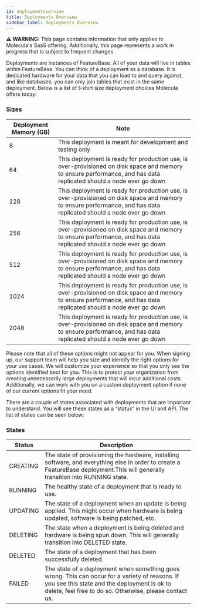 ```yaml
---
id: deploymentoverview
title: Deployments Overview
sidebar_label: Deployments Overview
---
```


 **⚠ WARNING:** This page contains information that only applies to Molecula's SaaS offering. Additionally, this page represents a work in progress that is subject to frequent changes. 

Deployments are instances of FeatureBase. All of your data will live in tables within FeatureBase. You can think of a deployment as a database. It is dedicated hardware for your data that you can load to and query against, and like databases, you can only join tables that exist in the same deployment. Below is a list of t-shirt size deployment choices Molecula offers today: 

### Sizes

|Deployment Memory (GB) | Note  |
| --- | ----------- |
|8           |  This deployment is meant for development and testing only |
|64         | This deployment is ready for production use, is over-provisioned on disk space and memory to ensure performance, and has data replicated should a node ever go down |
|128         | This deployment is ready for production use, is over-provisioned on disk space and memory to ensure performance, and has data replicated should a node ever go down |
|256         | This deployment is ready for production use, is over-provisioned on disk space and memory to ensure performance, and has data replicated should a node ever go down |
|512         | This deployment is ready for production use, is over-provisioned on disk space and memory to ensure performance, and has data replicated should a node ever go down |
|1024         | This deployment is ready for production use, is over-provisioned on disk space and memory to ensure performance, and has data replicated should a node ever go down |
|2048         | This deployment is ready for production use, is over-provisioned on disk space and memory to ensure performance, and has data replicated should a node ever go down |

Please note that all of these options might not appear for you. When signing up, our support team will help you size and identify the right options for your use cases. We will customize your experience so that you only see the options identified best for you. This is to protect your organization from creating unnecessarily large deployments that will incur additional costs. Additionally, we can work with you on a custom deployment option if none of our current options fit your need.

There are a couple of states associated with deployments that are important to understand. You will see these states as a “status” in the UI and API. The list of states can be seen below:

### States

|Status | Description  |
| --- | ----------- |
|CREATING           |  The state of provisioning the hardware, installing software, and everything else in order to create a FeatureBase deployment.This will generally transition into RUNNING state. |
|RUNNING           |  The healthy state of a deployment that is ready to use. |
|UPDATING           |  The state of a deployment when an update is being applied. This might occur when hardware is being updated, software is being patched, etc. |
|DELETING           |  The state when a deployment is being deleted and hardware is being spun down. This will generally transition into DELETED state. |
|DELETED           |  The state of a deployment that has been successfully deleted. |
|FAILED           |  The state of a deployment when something goes wrong. This can occur for a variety of reasons. If you see this state and the deployment is ok to delete, feel free to do so. Otherwise, please contact us.|

